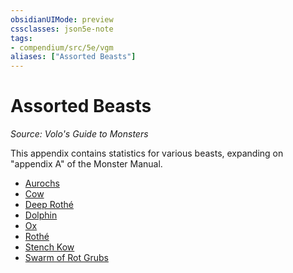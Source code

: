 ```yaml
---
obsidianUIMode: preview
cssclasses: json5e-note
tags:
- compendium/src/5e/vgm
aliases: ["Assorted Beasts"]
---
```

# Assorted Beasts
*Source: Volo's Guide to Monsters* 

This appendix contains statistics for various beasts, expanding on "appendix A" of the Monster Manual.

- [Aurochs](/3-Mechanics/CLI/bestiary/beast/aurochs-mpmm.md)  
- [Cow](/3-Mechanics/CLI/bestiary/beast/cow-vgm.md)  
- [Deep Rothé](/3-Mechanics/CLI/bestiary/beast/deep-rothe-mpmm.md)  
- [Dolphin](/3-Mechanics/CLI/bestiary/beast/dolphin-mpmm.md)  
- [Ox](/3-Mechanics/CLI/bestiary/beast/ox-mpmm.md)  
- [Rothé](/3-Mechanics/CLI/bestiary/beast/rothe-vgm.md)  
- [Stench Kow](/3-Mechanics/CLI/bestiary/fiend/stench-kow-mpmm.md)  
- [Swarm of Rot Grubs](/3-Mechanics/CLI/bestiary/beast/swarm-of-rot-grubs-mpmm.md)
